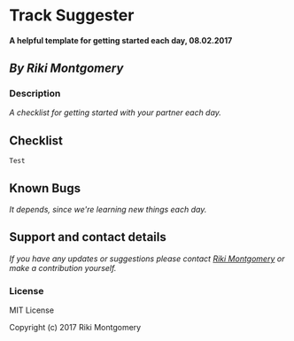 # **Track Suggester**

#### A helpful template for getting started each day, 08.02.2017

## _By Riki Montgomery_

### Description

_A checklist for getting started with your partner each day._

## Checklist
```
Test
```

## Known Bugs

_It depends, since we're learning new things each day._

## Support and contact details

_If you have any updates or suggestions please contact [Riki Montgomery] or make a contribution yourself._

[Riki Montgomery]: mailto:mostriki820@gmail.com

### License

MIT License

Copyright (c) 2017 Riki Montgomery
